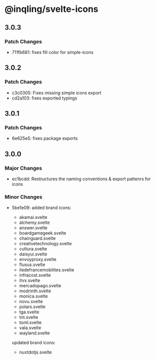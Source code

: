 # @inqling/svelte-icons

## 3.0.3

### Patch Changes

-   711fb681: fixes fill color for simple-icons

## 3.0.2

### Patch Changes

-   c3c0305: Fixes missing simple icons export
-   cd2a103: fixes exported typings

## 3.0.1

### Patch Changes

-   6e625e5: fixes package exports

## 3.0.0

### Major Changes

-   ec1bcdd: Restructures the naming conventions & export pattenrs for icons

### Minor Changes

-   5be1e09: added brand icons:

    -   akamai.svelte
    -   alchemy.svelte
    -   answer.svelte
    -   boardgamegeek.svelte
    -   chainguard.svelte
    -   creativetechnology.svelte
    -   cultura.svelte
    -   daisyui.svelte
    -   envoyproxy.svelte
    -   fluxus.svelte
    -   iledefrancemobilites.svelte
    -   infracost.svelte
    -   itvx.svelte
    -   mercadopago.svelte
    -   modrinth.svelte
    -   monica.svelte
    -   novu.svelte
    -   polars.svelte
    -   tga.svelte
    -   tnt.svelte
    -   toml.svelte
    -   vala.svelte
    -   wayland.svelte

    updated brand icons:

    -   nuxtdotjs.svelte
